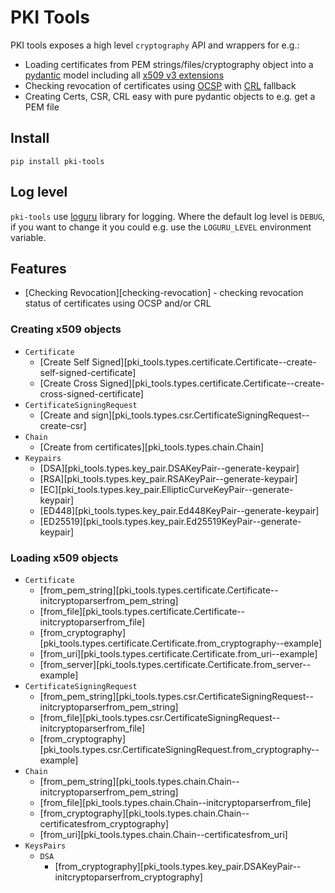 # PKI Tools

PKI tools exposes a high level `cryptography` API and wrappers for e.g.:

* Loading certificates from PEM strings/files/cryptography object into
  a [pydantic][pydantic-docs] model including all
  [x509 v3 extensions][ext-draft]
* Checking revocation of certificates using [OCSP][ocsp-draft] with
  [CRL][crl-draft] fallback
* Creating Certs, CSR, CRL easy with pure pydantic objects to e.g. get a
  PEM file

## Install

`pip install pki-tools`

## Log level

`pki-tools` use [loguru] library for logging. Where the default log level
is `DEBUG`, if you want to change it you could e.g. use the `LOGURU_LEVEL`
environment variable.

## Features

* [Checking Revocation][checking-revocation] - checking
  revocation status of certificates using OCSP and/or CRL

### Creating x509 objects

* `Certificate`
    * [Create Self Signed][pki_tools.types.certificate.Certificate--create-self-signed-certificate]
    * [Create Cross Signed][pki_tools.types.certificate.Certificate--create-cross-signed-certificate]
* `CertificateSigningRequest`
    * [Create and sign][pki_tools.types.csr.CertificateSigningRequest--create-csr]
* `Chain`
    * [Create from certificates][pki_tools.types.chain.Chain]
* `Keypairs`
    * [DSA][pki_tools.types.key_pair.DSAKeyPair--generate-keypair]
    * [RSA][pki_tools.types.key_pair.RSAKeyPair--generate-keypair]
    * [EC][pki_tools.types.key_pair.EllipticCurveKeyPair--generate-keypair]
    * [ED448][pki_tools.types.key_pair.Ed448KeyPair--generate-keypair]
    * [ED25519][pki_tools.types.key_pair.Ed25519KeyPair--generate-keypair]

### Loading x509 objects

* `Certificate`
    * [from_pem_string][pki_tools.types.certificate.Certificate--initcryptoparserfrom_pem_string]
    * [from_file][pki_tools.types.certificate.Certificate--initcryptoparserfrom_file]
    * [from_cryptography][pki_tools.types.certificate.Certificate.from_cryptography--example]
    * [from_uri][pki_tools.types.certificate.Certificate.from_uri--example]
    * [from_server][pki_tools.types.certificate.Certificate.from_server--example]
* `CertificateSigningRequest`
    * [from_pem_string][pki_tools.types.csr.CertificateSigningRequest--initcryptoparserfrom_pem_string]
    * [from_file][pki_tools.types.csr.CertificateSigningRequest--initcryptoparserfrom_file]
    * [from_cryptography][pki_tools.types.csr.CertificateSigningRequest.from_cryptography--example]
* `Chain`
    * [from_pem_string][pki_tools.types.chain.Chain--initcryptoparserfrom_pem_string]
    * [from_file][pki_tools.types.chain.Chain--initcryptoparserfrom_file]
    * [from_cryptography][pki_tools.types.chain.Chain--certificatesfrom_cryptography]
    * [from_uri][pki_tools.types.chain.Chain--certificatesfrom_uri]
* `KeysPairs`
    * `DSA`
        * [from_cryptography][pki_tools.types.key_pair.DSAKeyPair--initcryptoparserfrom_cryptography] 


[pydantic-docs]: https://docs.pydantic.dev/latest/

[ocsp-draft]: https://datatracker.ietf.org/doc/html/rfc5280.html#section-4.2.2.1

[crl-draft]: https://datatracker.ietf.org/doc/html/rfc5280.html#section-4.2.1.13

[ext-draft]: https://datatracker.ietf.org/doc/html/rfc5280.html#section-4.2

[loguru]: https://github.com/Delgan/loguru
